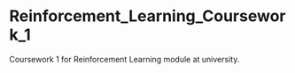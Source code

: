 # Reinforcement_Learning_Coursework_1
Coursework 1 for Reinforcement Learning module at university.
